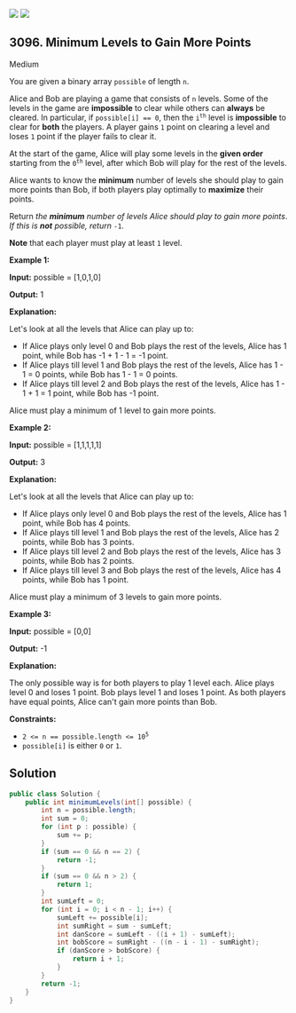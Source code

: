 [![](https://img.shields.io/github/stars/javadev/LeetCode-in-Java?label=Stars&style=flat-square)](https://github.com/javadev/LeetCode-in-Java)
[![](https://img.shields.io/github/forks/javadev/LeetCode-in-Java?label=Fork%20me%20on%20GitHub%20&style=flat-square)](https://github.com/javadev/LeetCode-in-Java/fork)

## 3096\. Minimum Levels to Gain More Points

Medium

You are given a binary array `possible` of length `n`.

Alice and Bob are playing a game that consists of `n` levels. Some of the levels in the game are **impossible** to clear while others can **always** be cleared. In particular, if `possible[i] == 0`, then the <code>i<sup>th</sup></code> level is **impossible** to clear for **both** the players. A player gains `1` point on clearing a level and loses `1` point if the player fails to clear it.

At the start of the game, Alice will play some levels in the **given order** starting from the <code>0<sup>th</sup></code> level, after which Bob will play for the rest of the levels.

Alice wants to know the **minimum** number of levels she should play to gain more points than Bob, if both players play optimally to **maximize** their points.

Return _the **minimum** number of levels Alice should play to gain more points_. _If this is **not** possible, return_ `-1`.

**Note** that each player must play at least `1` level.

**Example 1:**

**Input:** possible = [1,0,1,0]

**Output:** 1

**Explanation:**

Let's look at all the levels that Alice can play up to:

*   If Alice plays only level 0 and Bob plays the rest of the levels, Alice has 1 point, while Bob has -1 + 1 - 1 = -1 point.
*   If Alice plays till level 1 and Bob plays the rest of the levels, Alice has 1 - 1 = 0 points, while Bob has 1 - 1 = 0 points.
*   If Alice plays till level 2 and Bob plays the rest of the levels, Alice has 1 - 1 + 1 = 1 point, while Bob has -1 point.

Alice must play a minimum of 1 level to gain more points.

**Example 2:**

**Input:** possible = [1,1,1,1,1]

**Output:** 3

**Explanation:**

Let's look at all the levels that Alice can play up to:

*   If Alice plays only level 0 and Bob plays the rest of the levels, Alice has 1 point, while Bob has 4 points.
*   If Alice plays till level 1 and Bob plays the rest of the levels, Alice has 2 points, while Bob has 3 points.
*   If Alice plays till level 2 and Bob plays the rest of the levels, Alice has 3 points, while Bob has 2 points.
*   If Alice plays till level 3 and Bob plays the rest of the levels, Alice has 4 points, while Bob has 1 point.

Alice must play a minimum of 3 levels to gain more points.

**Example 3:**

**Input:** possible = [0,0]

**Output:** \-1

**Explanation:**

The only possible way is for both players to play 1 level each. Alice plays level 0 and loses 1 point. Bob plays level 1 and loses 1 point. As both players have equal points, Alice can't gain more points than Bob.

**Constraints:**

*   <code>2 <= n == possible.length <= 10<sup>5</sup></code>
*   `possible[i]` is either `0` or `1`.

## Solution

```java
public class Solution {
    public int minimumLevels(int[] possible) {
        int n = possible.length;
        int sum = 0;
        for (int p : possible) {
            sum += p;
        }
        if (sum == 0 && n == 2) {
            return -1;
        }
        if (sum == 0 && n > 2) {
            return 1;
        }
        int sumLeft = 0;
        for (int i = 0; i < n - 1; i++) {
            sumLeft += possible[i];
            int sumRight = sum - sumLeft;
            int danScore = sumLeft - ((i + 1) - sumLeft);
            int bobScore = sumRight - ((n - i - 1) - sumRight);
            if (danScore > bobScore) {
                return i + 1;
            }
        }
        return -1;
    }
}
```